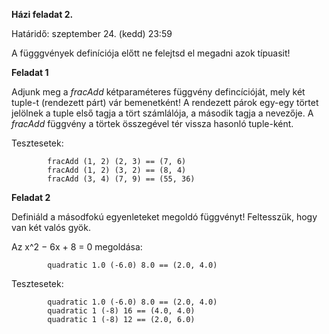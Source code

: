 **Házi feladat 2.**

Határidő: szeptember 24. (kedd) 23:59

A függgvények definíciója előtt ne felejtsd el megadni azok típuasit!

**Feladat 1**

Adjunk meg a *fracAdd* kétparaméteres függvény defincícióját, mely két tuple-t (rendezett párt) vár bemenetként!
A rendezett párok egy-egy törtet jelölnek a tuple első tagja a tört számlálója, a második tagja a nevezője. A *fracAdd* függvény a törtek összegével tér vissza hasonló tuple-ként.

Tesztesetek:

            fracAdd (1, 2) (2, 3) == (7, 6)
            fracAdd (1, 2) (3, 2) == (8, 4)
            fracAdd (3, 4) (7, 9) == (55, 36)

**Feladat 2**

Definiáld a másodfokú egyenleteket megoldó függvényt!
Feltesszük, hogy van két valós gyök.

Az x^2 − 6x + 8 = 0 megoldása:

            quadratic 1.0 (-6.0) 8.0 == (2.0, 4.0)

Tesztesetek:

            quadratic 1.0 (-6.0) 8.0 == (2.0, 4.0)
            quadratic 1 (-8) 16 == (4.0, 4.0)
            quadratic 1 (-8) 12 == (2.0, 6.0)

